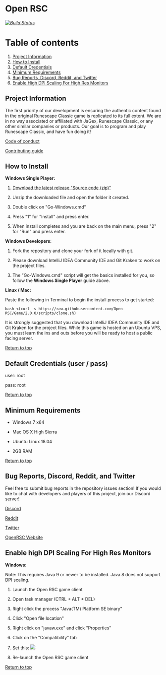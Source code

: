 # Open RSC
###### [![Build Status](https://travis-ci.org/Open-RSC/Game.svg?branch=2.0.0)](https://travis-ci.org/Open-RSC/Game)

# Table of contents <a name="top"></a>
1. [Project Information](#general)
2. [How to Install](#install)
3. [Default Credentials](#credentials)
4. [Minimum Requirements](#requirements)
5. [Bug Reports, Discord, Reddit, and Twitter](#bugs)
6. [Enable High DPI Scaling For High Res Monitors](#dpi)

## Project Information<a name="general"></a>
The first priority of our development is ensuring the authentic content found in the original Runescape Classic game is replicated to its full extent. We are in no way associated or affiliated with JaGex, Runescape Classic, or any other similar companies or products. Our goal is to program and play Runescape Classic, and have fun doing it!

<a href="https://github.com/Open-RSC/Game/blob/2.0.0/CODE_OF_CONDUCT.md">Code of conduct</a>

<a href="https://github.com/Open-RSC/Game/blob/2.0.0/CONTRIBUTING.md">Contributing guide</a>


## How to Install<a name="install"></a>
<b>Windows Single Player:</b>

1. <a href="https://github.com/Open-RSC/Game/releases">Download the latest release "Source code (zip)"</a>

2. Unzip the downloaded file and open the folder it created.

3. Double click on "Go-Windows.cmd"

4. Press "1" for "Install" and press enter.

5. When install completes and you are back on the main menu, press "2" for "Run" and press enter.


<b>Windows Developers:</b>

1. Fork the repository and clone your fork of it locally with git.

2. Please download IntelliJ IDEA Community IDE and Git Kraken to work on the project files.

3. The "Go-Windows.cmd" script will get the basics installed for you, so follow the <b>Windows Single Player</b> guide above. 


<b>Linux / Mac:</b>

Paste the following in Terminal to begin the install process to get started:

```
bash <(curl -s https://raw.githubusercontent.com/Open-RSC/Game/2.0.0/scripts/clone.sh)
```

It is strongly suggested that you download IntelliJ IDEA Community IDE and Git Kraken for the project files. While this game is hosted on an Ubuntu VPS, you must learn the ins and outs before you will be ready to host a public facing server. 


[Return to top](#top)


## Default Credentials (user / pass)<a name="credentials"></a>

user: root

pass: root

[Return to top](#top)


## Minimum Requirements<a name="requirements"></a>

* Windows 7 x64

* Mac OS X High Sierra

* Ubuntu Linux 18.04

* 2GB RAM

[Return to top](#top)


## Bug Reports, Discord, Reddit, and Twitter<a name="bugs"></a>
Feel free to submit bug reports in the repository issues section! If you would like to chat with developers and players of this project, join our Discord server!

<a href="https://discordapp.com/invite/94vVKND">Discord</a>

<a href="https://www.reddit.com/r/openrsc">Reddit</a>

<a href="https://twitter.com/openrsc">Twitter</a>

<a href="https://openrsc.com">OpenRSC Website</a>


## Enable high DPI Scaling For High Res Monitors<a name="dpi"></a>

<b>Windows:</b>

Note: This requires Java 9 or newer to be installed. Java 8 does not support DPI scaling.

1. Launch the Open RSC game client

2. Open task manager (CTRL + ALT + DEL)

3. Right click the process "Java(TM) Platform SE binary"

4. Click "Open file location"

5. Right click on "javaw.exe" and click "Properties"

6. Click on the "Compatibility" tab

7. Set this: <img src="https://i.imgur.com/5gJqSMr.png"/>

8. Re-launch the Open RSC game client

[Return to top](#top)
